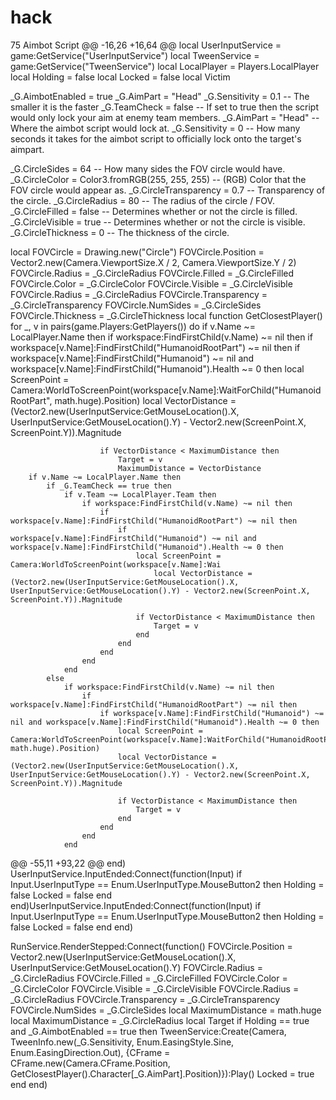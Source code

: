 # hack
 75  Aimbot Script 
@@ -16,26 +16,64 @@ local UserInputService = game:GetService("UserInputService")
local TweenService = game:GetService("TweenService")
local LocalPlayer = Players.LocalPlayer
local Holding = false
local Locked = false
local Victim

_G.AimbotEnabled = true
_G.AimPart = "Head"
_G.Sensitivity = 0.1 -- The smaller it is the faster
_G.TeamCheck = false -- If set to true then the script would only lock your aim at enemy team members.
_G.AimPart = "Head" -- Where the aimbot script would lock at.
_G.Sensitivity = 0 -- How many seconds it takes for the aimbot script to officially lock onto the target's aimpart.

_G.CircleSides = 64 -- How many sides the FOV circle would have.
_G.CircleColor = Color3.fromRGB(255, 255, 255) -- (RGB) Color that the FOV circle would appear as.
_G.CircleTransparency = 0.7 -- Transparency of the circle.
_G.CircleRadius = 80 -- The radius of the circle / FOV.
_G.CircleFilled = false -- Determines whether or not the circle is filled.
_G.CircleVisible = true -- Determines whether or not the circle is visible.
_G.CircleThickness = 0 -- The thickness of the circle.

local FOVCircle = Drawing.new("Circle")
FOVCircle.Position = Vector2.new(Camera.ViewportSize.X / 2, Camera.ViewportSize.Y / 2)
FOVCircle.Radius = _G.CircleRadius
FOVCircle.Filled = _G.CircleFilled
FOVCircle.Color = _G.CircleColor
FOVCircle.Visible = _G.CircleVisible
FOVCircle.Radius = _G.CircleRadius
FOVCircle.Transparency = _G.CircleTransparency
FOVCircle.NumSides = _G.CircleSides
FOVCircle.Thickness = _G.CircleThickness
local function GetClosestPlayer()
for _, v in pairs(game.Players:GetPlayers()) do
		if v.Name ~= LocalPlayer.Name then
            if workspace:FindFirstChild(v.Name) ~= nil then
                if workspace[v.Name]:FindFirstChild("HumanoidRootPart") ~= nil then
                    if workspace[v.Name]:FindFirstChild("Humanoid") ~= nil and workspace[v.Name]:FindFirstChild("Humanoid").Health ~= 0 then
                        local ScreenPoint = Camera:WorldToScreenPoint(workspace[v.Name]:WaitForChild("HumanoidRootPart", math.huge).Position)
                        local VectorDistance = (Vector2.new(UserInputService:GetMouseLocation().X, UserInputService:GetMouseLocation().Y) - Vector2.new(ScreenPoint.X, ScreenPoint.Y)).Magnitude

                        if VectorDistance < MaximumDistance then
                            Target = v
                            MaximumDistance = VectorDistance
        if v.Name ~= LocalPlayer.Name then
            if _G.TeamCheck == true then 
                if v.Team ~= LocalPlayer.Team then
                    if workspace:FindFirstChild(v.Name) ~= nil then
                        if workspace[v.Name]:FindFirstChild("HumanoidRootPart") ~= nil then
                            if workspace[v.Name]:FindFirstChild("Humanoid") ~= nil and workspace[v.Name]:FindFirstChild("Humanoid").Health ~= 0 then
                                local ScreenPoint = Camera:WorldToScreenPoint(workspace[v.Name]:Wai
                                    local VectorDistance = (Vector2.new(UserInputService:GetMouseLocation().X, UserInputService:GetMouseLocation().Y) - Vector2.new(ScreenPoint.X, ScreenPoint.Y)).Magnitude

                                if VectorDistance < MaximumDistance then
                                    Target = v
                                end
                            end
                        end
                    end
                end
            else
                if workspace:FindFirstChild(v.Name) ~= nil then
                    if workspace[v.Name]:FindFirstChild("HumanoidRootPart") ~= nil then
                        if workspace[v.Name]:FindFirstChild("Humanoid") ~= nil and workspace[v.Name]:FindFirstChild("Humanoid").Health ~= 0 then
                            local ScreenPoint = Camera:WorldToScreenPoint(workspace[v.Name]:WaitForChild("HumanoidRootPart", math.huge).Position)
                            local VectorDistance = (Vector2.new(UserInputService:GetMouseLocation().X, UserInputService:GetMouseLocation().Y) - Vector2.new(ScreenPoint.X, ScreenPoint.Y)).Magnitude

                            if VectorDistance < MaximumDistance then
                                Target = v
                            end
                        end
                    end
                end
@@ -55,11 +93,22 @@ end)
UserInputService.InputEnded:Connect(function(Input)
    if Input.UserInputType == Enum.UserInputType.MouseButton2 then
        Holding = false
        Locked = false
    end
end)UserInputService.InputEnded:Connect(function(Input)
    if Input.UserInputType == Enum.UserInputType.MouseButton2 then
        Holding = false
        Locked = false
    end
end)

RunService.RenderStepped:Connect(function()
    FOVCircle.Position = Vector2.new(UserInputService:GetMouseLocation().X, UserInputService:GetMouseLocation().Y)
    FOVCircle.Radius = _G.CircleRadius
    FOVCircle.Filled = _G.CircleFilled
    FOVCircle.Color = _G.CircleColor
    FOVCircle.Visible = _G.CircleVisible
    FOVCircle.Radius = _G.CircleRadius
    FOVCircle.Transparency = _G.CircleTransparency
    FOVCircle.NumSides = _G.CircleSides
	local MaximumDistance = math.huge
	local MaximumDistance = _G.CircleRadius
	local Target if Holding == true and _G.AimbotEnabled == true then
        TweenService:Create(Camera, TweenInfo.new(_G.Sensitivity, Enum.EasingStyle.Sine, Enum.EasingDirection.Out), {CFrame = CFrame.new(Camera.CFrame.Position, GetClosestPlayer().Character[_G.AimPart].Position)}):Play()
        Locked = true
    end
end)
